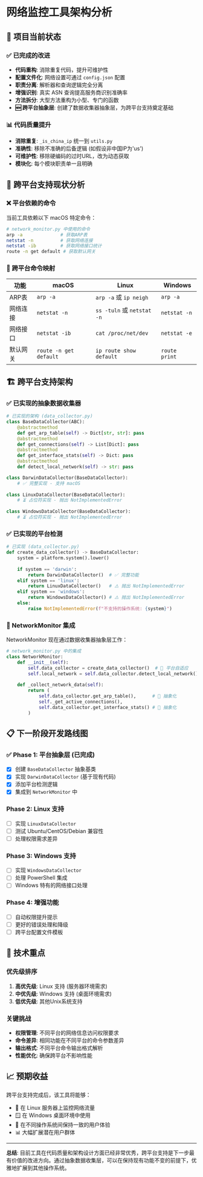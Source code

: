 # 网络监控工具架构分析

## 🎯 项目当前状态

### ✅ 已完成的改进
- **代码重构**: 消除重复代码，提升可维护性
- **配置文件化**: 网络设置可通过 `config.json` 配置
- **职责分离**: 解析器和查询逻辑完全分离
- **增强识别**: 真实 ASN 查询提高服务商识别准确率
- **方法拆分**: 大型方法重构为小型、专门的函数
- **🆕 跨平台抽象层**: 创建了数据收集器抽象层，为跨平台支持奠定基础

### 📊 代码质量提升
- **消除重复**: `_is_china_ip` 统一到 `utils.py`
- **准确性**: 移除不准确的后备逻辑 (如假设非中国IP为'us')
- **可维护性**: 移除硬编码的过时URL，改为动态获取
- **模块化**: 每个模块职责单一且明确

## 🚧 跨平台支持现状分析

### ❌ 平台依赖的命令

当前工具依赖以下 macOS 特定命令：

```bash
# network_monitor.py 中使用的命令
arp -a              # 获取ARP表
netstat -n          # 获取网络连接
netstat -ib         # 获取网络接口统计
route -n get default # 获取默认网关
```

### 🔄 跨平台命令映射

| 功能 | macOS | Linux | Windows |
|------|-------|--------|---------|
| ARP表 | `arp -a` | `arp -a` 或 `ip neigh` | `arp -a` |
| 网络连接 | `netstat -n` | `ss -tuln` 或 `netstat -n` | `netstat -n` |
| 网络接口 | `netstat -ib` | `cat /proc/net/dev` | `netstat -e` |
| 默认网关 | `route -n get default` | `ip route show default` | `route print` |

## 🏗️ 跨平台支持架构

### ✅ 已实现的抽象数据收集器

```python
# 已实现的架构 (data_collector.py)
class BaseDataCollector(ABC):
    @abstractmethod
    def get_arp_table(self) -> Dict[str, str]: pass
    @abstractmethod 
    def get_connections(self) -> List[Dict]: pass
    @abstractmethod
    def get_interface_stats(self) -> Dict: pass
    @abstractmethod
    def detect_local_network(self) -> str: pass

class DarwinDataCollector(BaseDataCollector):
    # ✅ 完整实现 - 支持 macOS
    
class LinuxDataCollector(BaseDataCollector):
    # ⏳ 占位符实现 - 抛出 NotImplementedError
    
class WindowsDataCollector(BaseDataCollector):
    # ⏳ 占位符实现 - 抛出 NotImplementedError
```

### ✅ 已实现的平台检测

```python
# 已实现 (data_collector.py)
def create_data_collector() -> BaseDataCollector:
    system = platform.system().lower()
    
    if system == 'darwin':
        return DarwinDataCollector()  # ✅ 完整功能
    elif system == 'linux':
        return LinuxDataCollector()   # ⚠️ 抛出 NotImplementedError
    elif system == 'windows':
        return WindowsDataCollector() # ⚠️ 抛出 NotImplementedError
    else:
        raise NotImplementedError(f"不支持的操作系统: {system}")
```

### 🔄 NetworkMonitor 集成

NetworkMonitor 现在通过数据收集器抽象层工作：

```python
# network_monitor.py 中的集成
class NetworkMonitor:
    def __init__(self):
        self.data_collector = create_data_collector()  # 🔄 平台自适应
        self.local_network = self.data_collector.detect_local_network()
        
    def _collect_network_data(self):
        return (
            self.data_collector.get_arp_table(),      # 🔄 抽象化
            self._get_active_connections(),
            self.data_collector.get_interface_stats() # 🔄 抽象化  
        )
```

## 📋 下一阶段开发路线图

### ✅ Phase 1: 平台抽象层 (已完成)
- [x] 创建 `BaseDataCollector` 抽象基类
- [x] 实现 `DarwinDataCollector` (基于现有代码)
- [x] 添加平台检测逻辑
- [x] 集成到 `NetworkMonitor` 中

### Phase 2: Linux 支持
- [ ] 实现 `LinuxDataCollector`
- [ ] 测试 Ubuntu/CentOS/Debian 兼容性
- [ ] 处理权限需求差异

### Phase 3: Windows 支持  
- [ ] 实现 `WindowsDataCollector`
- [ ] 处理 PowerShell 集成
- [ ] Windows 特有的网络接口处理

### Phase 4: 增强功能
- [ ] 自动权限提升提示
- [ ] 更好的错误处理和降级
- [ ] 跨平台配置文件模板

## 🎯 技术重点

### 优先级排序
1. **高优先级**: Linux 支持 (服务器环境需求)
2. **中优先级**: Windows 支持 (桌面环境需求) 
3. **低优先级**: 其他Unix系统支持

### 关键挑战
- **权限管理**: 不同平台的网络信息访问权限要求
- **命令差异**: 相同功能在不同平台的命令参数差异
- **输出格式**: 不同平台命令输出格式解析
- **性能优化**: 确保跨平台不影响性能

## 📈 预期收益

跨平台支持完成后，该工具将能够：
- 🐧 在 Linux 服务器上监控网络流量
- 🪟 在 Windows 桌面环境中使用
- 🔄 在不同操作系统间保持一致的用户体验
- 📊 大幅扩展潜在用户群体

---

**总结**: 目前工具在代码质量和架构设计方面已经非常优秀，跨平台支持是下一步最有价值的改进方向。通过抽象数据收集层，可以在保持现有功能不变的前提下，优雅地扩展到其他操作系统。
